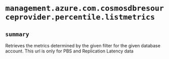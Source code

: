 # `management.azure.com.cosmosdbresourceprovider.percentile.listmetrics`

## `summary`
Retrieves the metrics determined by the given filter for the given database account. This url is only for PBS and Replication Latency data


